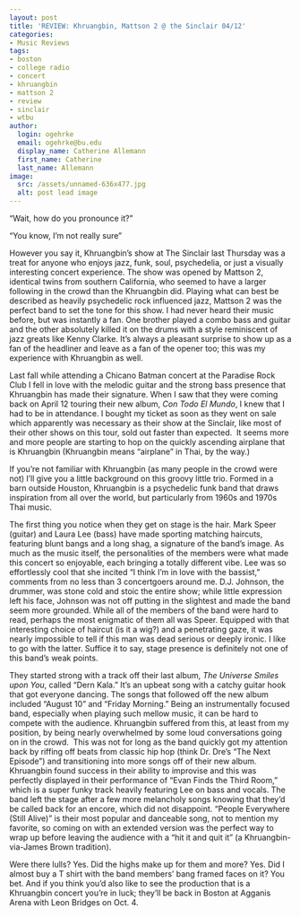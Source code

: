 ```yaml
---
layout: post
title: 'REVIEW: Khruangbin, Mattson 2 @ the Sinclair 04/12'
categories:
- Music Reviews
tags:
- boston
- college radio
- concert
- khruangbin
- mattson 2
- review
- sinclair
- wtbu
author:
  login: ogehrke
  email: ogehrke@bu.edu
  display_name: Catherine Allemann
  first_name: Catherine
  last_name: Allemann
image:
  src: /assets/unnamed-636x477.jpg
  alt: post lead image
---
```

“Wait, how do you pronounce it?”

“You know, I’m not really sure”

However you say it, Khruangbin’s show at The Sinclair last Thursday was a treat for anyone who enjoys jazz, funk, soul, psychedelia, or just a visually interesting concert experience. The show was opened by Mattson 2, identical twins from southern California, who seemed to have a larger following in the crowd than the Khruangbin did. Playing what can best be described as heavily psychedelic rock influenced jazz, Mattson 2 was the perfect band to set the tone for this show. I had never heard their music before, but was instantly a fan. One brother played a combo bass and guitar and the other absolutely killed it on the drums with a style reminiscent of jazz greats like Kenny Clarke. It’s always a pleasant surprise to show up as a fan of the headliner and leave as a fan of the opener too; this was my experience with Khruangbin as well.

Last fall while attending a Chicano Batman concert at the Paradise Rock Club I fell in love with the melodic guitar and the strong bass presence that Khruangbin has made their signature. When I saw that they were coming back on April 12 touring their new album, _Con Todo El Mundo_, I knew that I had to be in attendance. I bought my ticket as soon as they went on sale which apparently was necessary as their show at the Sinclair, like most of their other shows on this tour, sold out faster than expected.  It seems more and more people are starting to hop on the quickly ascending airplane that is Khruangbin (Khruangbin means “airplane” in Thai, by the way.)

If you’re not familiar with Khruangbin (as many people in the crowd were not) I’ll give you a little background on this groovy little trio. Formed in a barn outside Houston, Khruangbin is a psychedelic funk band that draws inspiration from all over the world, but particularly from 1960s and 1970s Thai music.  

The first thing you notice when they get on stage is the hair. Mark Speer (guitar) and Laura Lee (bass) have made sporting matching haircuts, featuring blunt bangs and a long shag, a signature of the band’s image. As much as the music itself, the personalities of the members were what made this concert so enjoyable, each bringing a totally different vibe. Lee was so effortlessly cool that she incited “I think I’m in love with the bassist,” comments from no less than 3 concertgoers around me. D.J. Johnson, the drummer, was stone cold and stoic the entire show; while little expression left his face, Johnson was not off putting in the slightest and made the band seem more grounded. While all of the members of the band were hard to read, perhaps the most enigmatic of them all was Speer. Equipped with that interesting choice of haircut (is it a wig?) and a penetrating gaze, it was nearly impossible to tell if this man was dead serious or deeply ironic. I like to go with the latter. Suffice it to say, stage presence is definitely not one of this band’s weak points.

They started strong with a track off their last album, _The Universe Smiles upon You_, called “Dern Kala.” It’s an upbeat song with a catchy guitar hook that got everyone dancing. The songs that followed off the new album included “August 10” and “Friday Morning.” Being an instrumentally focused band, especially when playing such mellow music, it can be hard to compete with the audience. Khruangbin suffered from this, at least from my position, by being nearly overwhelmed by some loud conversations going on in the crowd.  This was not for long as the band quickly got my attention back by riffing off beats from classic hip hop (think Dr. Dre’s “The Next Episode”) and transitioning into more songs off of their new album. Khruangbin found success in their ability to improvise and this was perfectly displayed in their performance of “Evan Finds the Third Room,” which is a super funky track heavily featuring Lee on bass and vocals. The band left the stage after a few more melancholy songs knowing that they’d be called back for an encore, which did not disappoint. “People Everywhere (Still Alive)” is their most popular and danceable song, not to mention my favorite, so coming on with an extended version was the perfect way to wrap up before leaving the audience with a “hit it and quit it” (a Khruangbin-via-James Brown tradition).

Were there lulls? Yes. Did the highs make up for them and more? Yes. Did I almost buy a T shirt with the band members’ bang framed faces on it? You bet. And if you think you’d also like to see the production that is a Khruangbin concert you’re in luck; they’ll be back in Boston at Agganis Arena with Leon Bridges on Oct. 4.